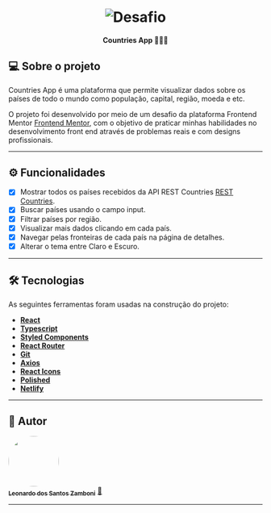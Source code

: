 
<h1 align="center">
    <img alt="Desafio" title="Desafio" src="https://www.frontendmentor.io/_next/image?url=https%3A%2F%2Fres.cloudinary.com%2Fdz209s6jk%2Fimage%2Fupload%2Fv1554827486%2FChallenges%2Fwirxeocmd6tpnn9c5oqc.jpg&w=828&q=75" />
</h1>

<h4 align="center"> 
	  Countries App 🚀🚀🚀 
</h4>

## 💻 Sobre o projeto

Countries App é uma plataforma que permite visualizar dados sobre os países de todo o mundo como população, capital, região, moeda e etc.


O projeto foi desenvolvido por meio de um desafio da plataforma Frontend Mentor [Frontend Mentor](https://www.frontendmentor.io/challenges), com o objetivo de praticar minhas habilidades no desenvolvimento front end através de problemas reais e com designs profissionais.

---

## ⚙️ Funcionalidades

- [x] Mostrar todos os países recebidos da API REST Countries [REST Countries](https://restcountries.eu).
- [x] Buscar países usando o campo input.
- [x] Filtrar países por região.
- [x] Visualizar mais dados clicando em cada país.
- [x] Navegar pelas fronteiras de cada país na página de detalhes.
- [x] Alterar o tema entre Claro e Escuro. 

---

## 🛠 Tecnologias

As seguintes ferramentas foram usadas na construção do projeto:

-   **[React](https://reactjs.org/)**
-   **[Typescript](https://www.typescriptlang.org/docs/)**
-   **[Styled Components](https://styled-components.com/)**
-   **[React Router](https://reactrouter.com/)**
-   **[Git](https://git-scm.com/)**  
-   **[Axios](https://github.com/axios/axios)**
-   **[React Icons](https://react-icons.github.io/react-icons/)**
-   **[Polished](https://polished.js.org/)**
-   **[Netlify](https://www.netlify.com/)**

---

## 🦸 Autor

<a href="https://www.linkedin.com/in/leowebdev/">
 <img style="border-radius: 50%;" src="https://avatars.githubusercontent.com/u/34231899?s=400&u=ca4f73f5b79d52cd6ff00640d7ce71cfe3730911&v=4" width="100px;" alt=""/>
 <br />
 <sub><b>Leonardo dos Santos Zamboni</b></sub></a> <a href="https://www.linkedin.com/in/leowebdev/" title="Leonardo dos Santos Zamboni">🚀</a>
 <br />

---

